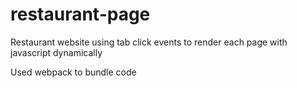 # restaurant-page
Restaurant website using tab click events to render each page with javascript dynamically

Used webpack to bundle code
